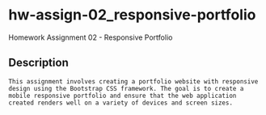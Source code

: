 # hw-assign-02_responsive-portfolio
Homework Assignment 02 - Responsive Portfolio

## Description
```
This assignment involves creating a portfolio website with responsive design using the Bootstrap CSS framework. The goal is to create a mobile responsive portfolio and ensure that the web application created renders well on a variety of devices and screen sizes. 

```